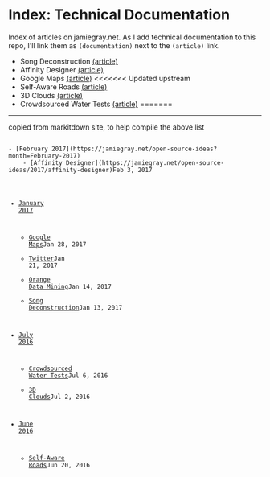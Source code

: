 # Index: Technical Documentation

Index of articles on jamiegray.net. As I add technical documentation to this repo, I'll link them as `(documentation)` next to the `(article)` link.

- Song Deconstruction [(article)](https://jamiegray.net/open-source-ideas/2016/song-deconstruction-software)
- Affinity Designer [(article)](https://jamiegray.net/open-source-ideas/2017/affinity-designer)
- Google Maps [(article)](https://jamiegray.net/open-source-ideas/2017/google-maps)
<<<<<<< Updated upstream
- Self-Aware Roads [(article)](https://jamiegray.net/open-source-ideas/2016/self-aware-roads)
- 3D Clouds [(article)](https://jamiegray.net/open-source-ideas/2016/3d-clouds)
- Crowdsourced Water Tests [(article)](https://jamiegray.net/open-source-ideas/2016/crowdsource-water-quality)
=======

---

copied from markitdown site, to help compile the above list

<code>
- [February 2017](https://jamiegray.net/open-source-ideas?month=February-2017)
    - [Affinity Designer](https://jamiegray.net/open-source-ideas/2017/affinity-designer)Feb 3, 2017

- [January 2017](https://jamiegray.net/open-source-ideas?month=January-2017)
    - [Google Maps](https://jamiegray.net/open-source-ideas/2017/google-maps)Jan 28, 2017
    - [Twitter](https://jamiegray.net/open-source-ideas/2016/twitter-feature-requests)Jan 21, 2017
    - [Orange Data Mining](https://jamiegray.net/open-source-ideas/2017/orange-data-mining)Jan 14, 2017
    - [Song Deconstruction](https://jamiegray.net/open-source-ideas/2016/song-deconstruction-software)Jan 13, 2017

- [July 2016](https://jamiegray.net/open-source-ideas?month=July-2016)
    - [Crowdsourced Water Tests](https://jamiegray.net/open-source-ideas/2016/crowdsource-water-quality)Jul 6, 2016
    - [3D Clouds](https://jamiegray.net/open-source-ideas/2016/3d-clouds)Jul 2, 2016

- [June 2016](https://jamiegray.net/open-source-ideas?month=June-2016)
    - [Self-Aware Roads](https://jamiegray.net/open-source-ideas/2016/self-aware-roads)Jun 20, 2016
</code>
